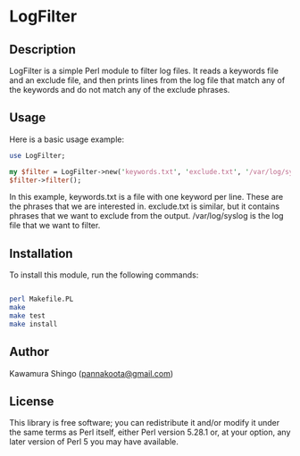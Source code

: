 # LogFilter

## Description

LogFilter is a simple Perl module to filter log files. It reads a keywords file and an exclude file, and then prints lines from the log file that match any of the keywords and do not match any of the exclude phrases.

## Usage

Here is a basic usage example:

```perl
use LogFilter;

my $filter = LogFilter->new('keywords.txt', 'exclude.txt', '/var/log/syslog');
$filter->filter();
```

In this example, keywords.txt is a file with one keyword per line. These are the phrases that we are interested in. exclude.txt is similar, but it contains phrases that we want to exclude from the output. /var/log/syslog is the log file that we want to filter.

## Installation

To install this module, run the following commands:

```bash

perl Makefile.PL
make
make test
make install
```

## Author

Kawamura Shingo (pannakoota@gmail.com)

## License

This library is free software; you can redistribute it and/or modify it under the same terms as Perl itself, either Perl version 5.28.1 or, at your option, any later version of Perl 5 you may have available.
